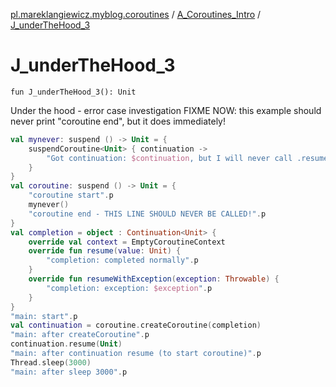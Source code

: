 [pl.mareklangiewicz.myblog.coroutines](../index.md) / [A_Coroutines_Intro](index.md) / [J_underTheHood_3](.)

# J_underTheHood_3

`fun J_underTheHood_3(): Unit`

Under the hood - error case investigation
FIXME NOW: this example should never print "coroutine end", but it does immediately!

``` kotlin
val mynever: suspend () -> Unit = {
    suspendCoroutine<Unit> { continuation ->
        "Got continuation: $continuation, but I will never call .resume(Unit)".p
    }
}
val coroutine: suspend () -> Unit = {
    "coroutine start".p
    mynever()
    "coroutine end - THIS LINE SHOULD NEVER BE CALLED!".p
}
val completion = object : Continuation<Unit> {
    override val context = EmptyCoroutineContext
    override fun resume(value: Unit) {
        "completion: completed normally".p
    }
    override fun resumeWithException(exception: Throwable) {
        "completion: exception: $exception".p
    }
}
"main: start".p
val continuation = coroutine.createCoroutine(completion)
"main: after createCoroutine".p
continuation.resume(Unit)
"main: after continuation resume (to start coroutine)".p
Thread.sleep(3000)
"main: after sleep 3000".p
```

